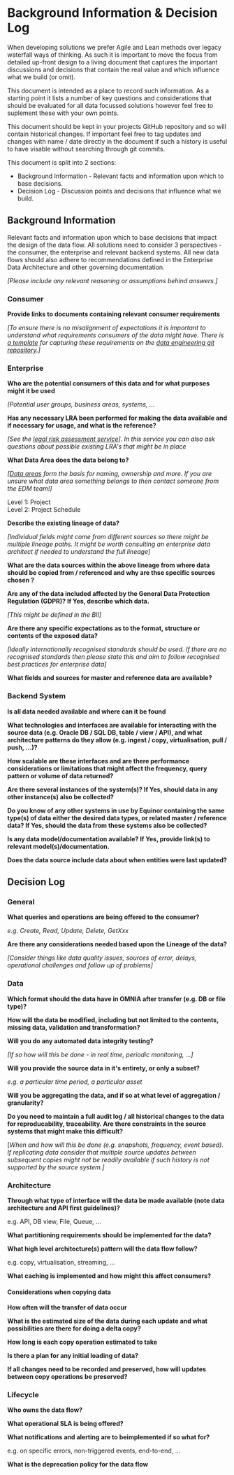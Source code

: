 # Background Information & Decision Log

When developing solutions we prefer Agile and Lean methods over legacy waterfall ways of thinking. As such it is important to move the focus from detailed up-front design to a living document that captures the important discussions and decisions that contain the real value and which influence what we build (or omit).

This document is intended as a place to record such information. As a starting point it lists a number of key questions and considerations that should be evaluated for all data focussed solutions however feel free to suplement these with your own points.

This document should be kept in your projects GitHub repository and so will contain historical changes. If important feel free to tag updates and changes with name / date directly in the document if such a history is useful to have visable without searching through git commits.

This document is split into 2 sections:

* Background Information - Relevant facts and information upon which to base decisions.
* Decision Log - Discussion points and decisions that influence what we build.

## Background Information

Relevant facts and information upon which to base decisions that impact the design of the data flow. All solutions need to consider 3 perspectives - the consumer, the enterprise and relevant backend systems. All new data flows should also adhere to recommendations defined in the Enterprise Data Architecture and other governing documentation.

*[Please include any relevant reasoning or assumptions behind answers.]*

### Consumer

**Provide links to documents containing relevant consumer requirements**

*[To ensure there is no misalignment of expectations it is important to understand what requirements consumers of the data might have. There is [a template](https://github.com/equinor/data-engineering/blob/master/docs/Consumer%20Requirements.md) for capturing these requirements on the [data engineering git repository](https://github.com/equinor/data-engineering).]*

### Enterprise

**Who are the potential consumers of this data and for what purposes might it be used**

*[Potential user groups, business areas, systems, ...*

**Has any necessary LRA been performed for making the data available and if necessary for usage, and what is the reference?**

*[See the [legal risk assessment service](https://equinor.service-now.com/selfservice?id=kb_article&sys_id=c5acb55fdb610c94c293199f299619dd)]. In this service you can also ask questions about possible existing LRA's that might be in place*

**What Data Area does the data belong to?**

*[[Data areas](https://eita.equinor.com/companyea/?oid=bd7e452f-a8be-43f7-86fa-9513b8ce95a9) form the basis for naming, ownership and more. If you are unsure what data area something belongs to then contact someone from the EDM team!]*

Level 1: Project\
Level 2: Project Schedule

**Describe the existing lineage of data?**

*[Individual fields might come from different sources so there might be multiple lineage paths. It might be worth consulting an enterprise data architect if needed to understand the full lineage]*

**What are the data sources within the above lineage from where data should be copied from / referenced and why are thse specific sources chosen ?**

**Are any of the data included affected by the General Data Protection Regulation (GDPR)? If Yes, describe which data.**

*[This might be defined in the BII]*

**Are there any specific expectations as to the format, structure or contents of the exposed data?**

*[Ideally internationally recognised standards should be used. If there are no recognised standards then please state this and aim to follow recognised best practices for enterprise data]*

**What fields and sources for master and reference data are available?**

### Backend System

**Is all data needed available and where can it be found**

**What technologies and interfaces are available for interacting with the  source data (e.g. Oracle DB / SQL DB, table / view / API), and what architecture patterns do they allow (e.g. ingest / copy, virtualisation, pull / push, ...)?**

**How scalable are these interfaces and are there performance considerations or limitations that might affect the frequency, query pattern or volume of data returned?**

**Are there several instances of the system(s)? If Yes, should data in any other instance(s) also be collected?**

**Do you know of any other systems in use by Equinor containing the same type(s) of data either the desired data types, or related master / reference data? If Yes, should the data from these systems also be collected?**

**Is any data model/documentation available? If Yes, provide link(s) to relevant model(s)/documentation.**

**Does the data source include data about when entities were last updated?**

## Decision Log

### General

**What queries and operations are being offered to the consumer?**

*e.g. Create, Read, Update, Delete, GetXxx*

**Are there any considerations needed based upon the Lineage of the data?**

*[Consider things like data quality issues, sources of error, delays, operational challenges and follow up of problems]*

### Data

**Which format should the data have in OMNIA after transfer (e.g. DB or file type)?**

**How will the data be modified, including but not limited to the contents, missing data, validation and transformation?**

**Will you do any automated data integrity testing?**

*[If so how will this be done - in real time, periodic monitoring, ...]*

**Will you provide the source data in it's entirety, or only a subset?**

*e.g. a particular time period, a particular asset*

**Will you be aggregating the data, and if so at what level of aggregation / granularity?**

**Do you need to maintain a full audit log / all historical changes to the data for reproducability, traceability. Are there constraints in the source systems that might make this difficult?**

[*When and how will this be done (e.g. snapshots, frequency, event based). If replicating data consider that multiple source updates between subsequent copies might not be readily available if such history is not supported by the source system.]*

### Architecture

**Through what type of interface will the data be made available (note data architecture and API first guidelines)?**

e.g. API, DB view, File, Queue, ...

**What partitioning requirements should be implemented for the data?**

**What high level architecture(s) pattern will the data flow follow?** 

e.g. copy, virtualisation, streaming, ...

**What caching is implemented and how might this affect consumers?**

#### Considerations when copying data

**How often will the transfer of data occur**

**What is the estimated size of the data during each update and what possibilities are there for doing a delta copy?**

**How long is each copy operation estimated to take**

**Is there a plan for any initial loading of data?**

**If all changes need to be recorded and preserved, how will updates between copy operations be preserved?**

### Lifecycle

**Who owns the data flow?**

**What operational SLA is being offered?**

**What notifications and alerting are to beimplemented if so what for?**

e.g. on specific errors, non-triggered events, end-to-end, ... 

**What is the deprecation policy for the data flow**
